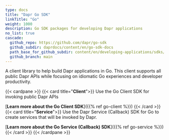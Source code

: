 ```yaml
---
type: docs
title: "Dapr Go SDK"
linkTitle: "Go"
weight: 1000
description: Go SDK packages for developing Dapr applications
no_list: true
cascade:
  github_repo: https://github.com/dapr/go-sdk
  github_subdir: daprdocs/content/en/go-sdk-docs
  path_base_for_github_subdir: content/en/developing-applications/sdks/go/
  github_branch: main
---
```


A client library to help build Dapr applications in Go. This client supports all public Dapr APIs while focusing on idiomatic Go experiences and developer productivity.

{{< cardpane >}}
{{< card title="**Client**">}}
  Use the Go Client SDK for invoking public Dapr APIs

  [**Learn more about the Go Client SDK**]({{% ref go-client %}})
{{< /card >}}
{{< card title="**Service**">}}
  Use the Dapr Service (Callback) SDK for Go to create services that will be invoked by Dapr.

  [**Learn more about the Go Service (Callback) SDK**]({{% ref go-service %}})
{{< /card >}}
{{< /cardpane >}}